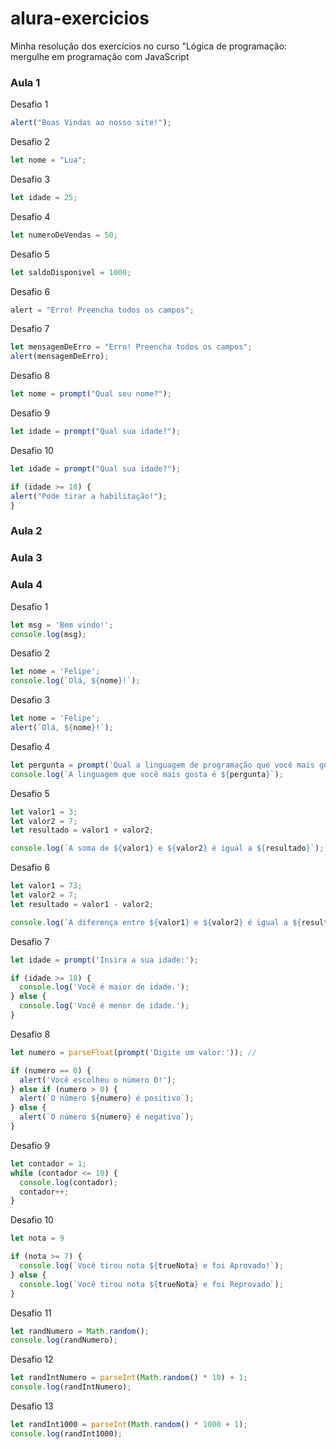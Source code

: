 # alura-exercicios
Minha resolução dos exercícios no curso "Lógica de programação: mergulhe em programação com JavaScript

### Aula 1

Desafio 1

```js
alert("Boas Vindas ao nosso site!");
```

Desafio 2

```js
let nome = "Lua";
```

Desafio 3

```js
let idade = 25;
```

Desafio 4

```js
let numeroDeVendas = 50;
```

Desafio 5

```js
let saldoDisponivel = 1000;
```

Desafio 6

```js
alert = "Erro! Preencha todos os campos";
```

Desafio 7

```js
let mensagemDeErro = "Erro! Preencha todos os campos";
alert(mensagemDeErro); 
```

Desafio 8

```js
let nome = prompt("Qual seu nome?");
```

Desafio 9

```js
let idade = prompt("Qual sua idade?");
```

Desafio 10

```js
let idade = prompt("Qual sua idade?");

if (idade >= 18) {
alert("Pode tirar a habilitação!");
}
```

### Aula 2



### Aula 3



### Aula 4

Desafio 1

```js
let msg = 'Bem vindo!';
console.log(msg);
```

Desafio 2

```js
let nome = 'Felipe';
console.log(`Olá, ${nome}!`);
```

Desafio 3

```js
let nome = 'Felipe';
alert(`Olá, ${nome}!`);
```

Desafio 4

```js
let pergunta = prompt('Qual a linguagem de programação que você mais gosta?');
console.log(`A linguagem que você mais gosta é ${pergunta}`);
```

Desafio 5

```js
let valor1 = 3;
let valor2 = 7;
let resultado = valor1 + valor2;

console.log(`A soma de ${valor1} e ${valor2} é igual a ${resultado}`);
```

Desafio 6

```js
let valor1 = 73;
let valor2 = 7;
let resultado = valor1 - valor2;

console.log(`A diferença entre ${valor1} e ${valor2} é igual a ${resultado}`);
```

Desafio 7

```js
let idade = prompt('Insira a sua idade:');

if (idade >= 18) {
  console.log('Você é maior de idade.');
} else {
  console.log('Você é menor de idade.');
}
```

Desafio 8

```js
let numero = parseFloat(prompt('Digite um valor:')); // 

if (numero == 0) {
  alert('Você escolheu o número 0!');
} else if (numero > 0) {
  alert(`O número ${numero} é positivo`);
} else {
  alert(`O número ${numero} é negativo`);
}
```

Desafio 9
```js
let contador = 1;
while (contador <= 10) {
  console.log(contador);
  contador++;
}
```

Desafio 10
```js
let nota = 9

if (nota >= 7) {
  console.log(`Você tirou nota ${trueNota} e foi Aprovado!`);
} else {
  console.log(`Você tirou nota ${trueNota} e foi Reprovado`);
}
```

Desafio 11
```js
let randNumero = Math.random();
console.log(randNumero);
```

Desafio 12
```js
let randIntNumero = parseInt(Math.random() * 10) + 1;
console.log(randIntNumero);
```

Desafio 13
```js
let randInt1000 = parseInt(Math.random() * 1000 + 1);
console.log(randInt1000);
```
